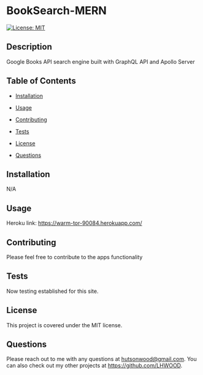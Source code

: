 # BookSearch-MERN

[![License: MIT](https://img.shields.io/badge/License-MIT-yellow.svg)](https://opensource.org/licenses/MIT)

## Description

Google Books API search engine built with GraphQL API and Apollo Server

## Table of Contents

- [Installation](#installation)

- [Usage](#usage)

- [Contributing](#contributing)

- [Tests](#tests)

- [License](#license)

- [Questions](#questions)

## Installation

N/A

## Usage

Heroku link: https://warm-tor-90084.herokuapp.com/

## Contributing

Please feel free to contribute to the apps functionality

## Tests

Now testing established for this site.

## License

This project is covered under the MIT license.

## Questions

Please reach out to me with any questions at hutsonwood@gmail.com. You can also check out my other projects at https://github.com/LHWOOD.

